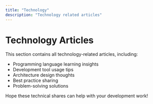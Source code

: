```yaml
---
title: "Technology"
description: "Technology related articles"
---
```


# Technology Articles

This section contains all technology-related articles, including:

- Programming language learning insights
- Development tool usage tips
- Architecture design thoughts
- Best practice sharing
- Problem-solving solutions

Hope these technical shares can help with your development work!
